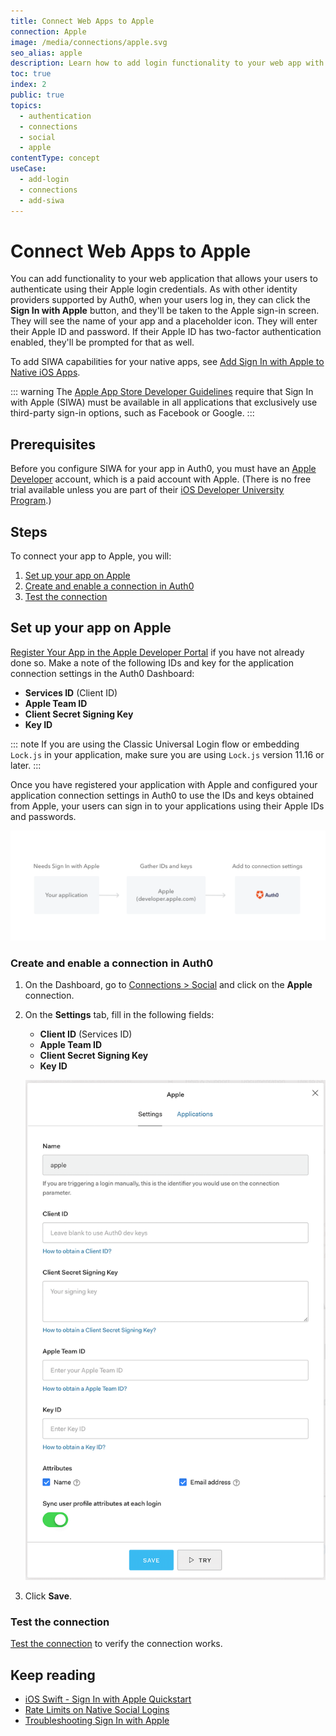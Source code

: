 ```yaml
---
title: Connect Web Apps to Apple
connection: Apple
image: /media/connections/apple.svg
seo_alias: apple
description: Learn how to add login functionality to your web app with Apple. You will need to generate keys, copy these into your Auth0 settings, and enable the connection.
toc: true 
index: 2
public: true
topics:
  - authentication
  - connections
  - social
  - apple
contentType: concept
useCase:
  - add-login
  - connections
  - add-siwa
---
```

# Connect Web Apps to Apple

You can add functionality to your web application that allows your users to authenticate using their Apple login credentials. As with other identity providers supported by Auth0, when your users log in, they can click the **Sign In with Apple** button, and they'll be taken to the Apple sign-in screen. They will see the name of your app and a placeholder icon. They will enter their Apple ID and password. If their Apple ID has two-factor authentication enabled, they'll be prompted for that as well.

To add SIWA capabilities for your native apps, see [Add Sign In with Apple to Native iOS Apps](/connections/nativesocial/apple).

::: warning
The [Apple App Store Developer Guidelines](https://developer.apple.com/app-store/review/guidelines/#sign-in-with-apple) require that Sign In with Apple (SIWA) must be available in all applications that exclusively use third-party sign-in options, such as Facebook or Google.
:::

## Prerequisites

Before you configure SIWA for your app in Auth0, you must have an [Apple Developer](https://developer.apple.com/programs/) account, which is a paid account with Apple. (There is no free trial available unless you are part of their [iOS Developer University Program](https://developer.apple.com/support/compare-memberships/).)

## Steps

To connect your app to Apple, you will:

1. [Set up your app on Apple](#set-up-your-app-on-apple)
2. [Create and enable a connection in Auth0](#create-and-enable-a-connection-in-auth0)
3. [Test the connection](#test-the-connection)

## Set up your app on Apple

[Register Your App in the Apple Developer Portal](/connections/apple-siwa/set-up-apple) if you have not already done so. Make a note of the following IDs and key for the application connection settings in the Auth0 Dashboard:
  * **Services ID** (Client ID)
  * **Apple Team ID**
  * **Client Secret Signing Key**
  * **Key ID**

::: note
If you are using the Classic Universal Login flow or embedding `Lock.js` in your application, make sure you are using `Lock.js` version 11.16 or later. 
:::

Once you have registered your application with Apple and configured your application connection settings in Auth0 to use the IDs and keys obtained from Apple, your users can sign in to your applications using their Apple IDs and passwords. 

![Apple Sign In with Apple Setup Flow](/media/articles/connections/social/apple/apple-siwa-setup-flow.png)

### Create and enable a connection in Auth0

1. On the Dashboard, go to [Connections > Social](${manage_url}/#/connections/social) and click on the **Apple** connection.
1. On the **Settings** tab, fill in the following fields:
    * **Client ID** (Services ID)
    * **Apple Team ID**
    * **Client Secret Signing Key**
    * **Key ID**

    ![Application Connection Settings](/media/articles/connections/social/apple/apple-connection.png)
1. Click **Save**.

### Test the connection

[Test the connection](/connections/apple-siwa/test-siwa-connection) to verify the connection works. 

## Keep reading

* [iOS Swift - Sign In with Apple Quickstart](/quickstart/native/ios-swift-siwa)
* [Rate Limits on Native Social Logins](/policies/rate-limits#limits-on-native-social-logins)
* [Troubleshooting Sign In with Apple](/connections/apple-siwa/troubleshooting)
